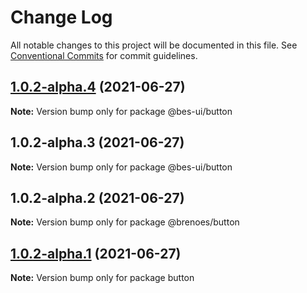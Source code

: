 # Change Log

All notable changes to this project will be documented in this file.
See [Conventional Commits](https://conventionalcommits.org) for commit guidelines.

## [1.0.2-alpha.4](https://github.com/BrenoES/Monorepo/compare/@bes-ui/button@1.0.2-alpha.3...@bes-ui/button@1.0.2-alpha.4) (2021-06-27)

**Note:** Version bump only for package @bes-ui/button





## 1.0.2-alpha.3 (2021-06-27)

**Note:** Version bump only for package @bes-ui/button





## 1.0.2-alpha.2 (2021-06-27)

**Note:** Version bump only for package @brenoes/button





## [1.0.2-alpha.1](https://github.com/BrenoES/Monorepo/compare/button@1.0.2-alpha.0...button@1.0.2-alpha.1) (2021-06-27)

**Note:** Version bump only for package button
